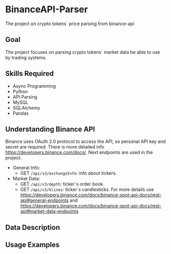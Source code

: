 # BinanceAPI-Parser
The project on crypto tokens` price parsing from binance-api

## Goal
The project focuses on parsing crypto tokens` market data be able to use by trading systems.

## Skills Required
- Async Programming
- Python
- API Parsing
- MySQL
- SQLAlchemy
- Pandas

## Understanding Binance API
Binance uses OAuth 2.0 protocol to access the API, so personal API key and secret are required. There is more detailed info https://developers.binance.com/docs/.
Next endpoints are used in the project:
- General Info:
  - GET `/api/v3/exchangeInfo`: info about tickers. 
- Market Data:
  - GET `/api/v3/depth`: ticker`s order book.
  - GET `/api/v3/klines`: ticker`s candlesticks.
For more details use https://developers.binance.com/docs/binance-spot-api-docs/rest-api#general-endpoints and https://developers.binance.com/docs/binance-spot-api-docs/rest-api#market-data-endpoints

## Data Description

## Usage Examples
